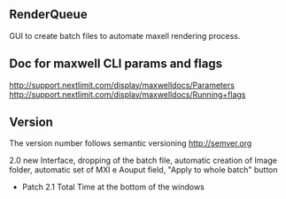 RenderQueue
-----------

GUI to create batch files to automate maxell rendering process.

## Doc for maxwell CLI params and flags

http://support.nextlimit.com/display/maxwelldocs/Parameters
http://support.nextlimit.com/display/maxwelldocs/Running+flags


Version
-------

The version number follows semantic versioning http://semver.org

2.0 new Interface, dropping of the batch file, automatic creation of Image folder, automatic set of MXI e Aouput field, "Apply to whole batch" button
* Patch 2.1 Total Time at the bottom of the windows